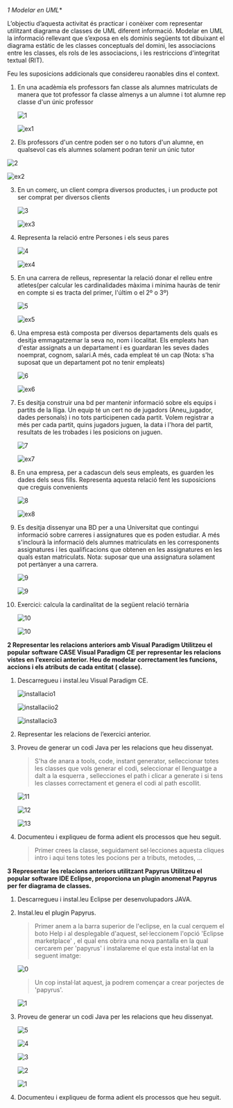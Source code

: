 *1 Modelar en UML**

L’objectiu d’aquesta activitat és practicar i conèixer com representar utilitzant diagrama de classes de UML diferent informació. Modelar en UML la informació rellevant que s’exposa en els dominis següents tot dibuixant el diagrama estàtic de les classes conceptuals del domini, les associacions entre les classes, els rols de les associacions, i les restriccions d'integritat textual (RIT).

Feu les suposicions addicionals que considereu raonables dins el context.

1. En una acadèmia els professors fan classe als alumnes matriculats de manera que tot professor fa classe almenys a un alumne i tot alumne rep classe d'un únic professor

   ![1](paradigm/img/1.png)

   ![ex1](papyrus/img/ex1.png)

2.  Els professors d'un centre poden ser o no tutors d'un alumne, en qualsevol cas els alumnes solament podran tenir un únic tutor

   ![2](paradigm/img/2.png)

![ex2](papyrus/img/ex2.png)

3. En un comerç, un client compra diversos productes, i un producte pot ser comprat per diversos clients

   ![3](paradigm/img/3.png)

   ![ex3](papyrus/img/ex3.png)

4. Representa la relació entre Persones i els seus pares

   ![4](paradigm/img/4.png)

   ![ex4](papyrus/img/ex4.png)

5. En una carrera de relleus, representar la relació donar el relleu entre atletes(per calcular les cardinalidades màxima i mínima hauràs de tenir en compte si es tracta del primer,  l'últim o el 2º o 3º)

   ![5](paradigm/img/5.png)

   ![ex5](papyrus/img/ex5.png)

6. Una empresa està composta per diversos departaments dels quals es desitja
   emmagatzemar la seva no, nom i localitat. Els empleats han d'estar assignats a un
   departament i es guardaran les seves dades noemprat, cognom, salari.A més, cada
   empleat té un cap (Nota: s'ha suposat que un departament pot no tenir empleats)

   ![6](paradigm/img/6.png)

   ![ex6](papyrus/img/ex6.png)

7. Es desitja construir una bd per mantenir informació sobre els equips i partits de la lliga.
   Un equip té un cert no de jugadors (Aneu_jugador, dades personals) i no tots participenen cada partit. Volem registrar a més per cada partit, quins jugadors juguen, la data i
   l'hora del partit, resultats de les trobades i les posicions on juguen.

   ![7](paradigm/img/7.png)

   ![ex7](papyrus/img/ex7.png)

8. En una empresa, per a cadascun dels seus empleats, es guarden les dades dels seus
   fills. Representa aquesta relació fent les suposicions que creguis convenients

   ![8](paradigm/img/8.png)

   ![ex8](papyrus/img/ex8.png)

9. Es desitja dissenyar una BD per a una Universitat que contingui informació sobre
   carreres i assignatures que es poden estudiar. A més s'inclourà la informació dels
   alumnes matriculats en les corresponents assignatures i les qualificacions que obtenen
   en les assignatures en les quals estan matriculats. Nota: suposar que una assignatura
   solament pot pertànyer a una carrera.

   ![9](paradigm/img/9.png)

   ![9](papyrus/img/9.png)

10. Exercici: calcula la cardinalitat de la següent relació ternària

    ![10](paradigm/img/10.png)

    ![10](papyrus/img/10.png)

**2 Representar les relacions anteriors amb Visual Paradigm
Utilitzeu el popular software CASE Visual Paradigm CE per representar les relacions vistes
en l’exercici anterior. Heu de modelar correctament les funcions, accions i els atributs de cada entitat
( classe).**

1. Descarregueu i instal.leu Visual Paradigm CE.



   ![installacio1](paradigm/img/installacio1.png)

   ![installaciio2](paradigm/img/installaciio2.png)

   ![installacio3](paradigm/img/installacio3.png)

2. Representar les relacions de l’exercici anterior.

3. Proveu de generar un codi Java per les relacions que heu dissenyat.

   > S'ha de anara a tools, code, instant generator, selleccionar totes les classes que vols generar el codi, seleccionar el llenguatge a dalt a la esquerra , sellecciones el path i clicar a generate i si tens les classes correctament et genera el codi al path escollit.

   ![11](paradigm/img/11.png)

   ![12](paradigm/img/12.png)

   ![13](paradigm/img/13.png)

4. Documenteu i expliqueu de forma adient els processos que heu seguit.

   > Primer crees la classe, seguidament sel·lecciones aquesta cliques intro i aqui tens totes les pocions per a tributs, metodes, ...

**3 Representar les relacions anteriors utilitzant Papyrus
Utilitzeu el popular software IDE Eclipse, proporciona un plugin anomenat Papyrus per fer
diagrama de classes.**

1. Descarregueu i instal.leu Eclipse per desenvolupadors JAVA.

2. Instal.leu el plugin Papyrus.

   > Primer anem a la barra superior de l'eclipse, en la cual cerquem el boto Help i al desplegable d'aquest, sel·leccionem l'opció 'Eclipse marketplace' , el qual ens obrira una nova pantalla en la qual cercarem per 'papyrus' i instalareme el que esta instal·lat en la seguent imatge:

   ![0](papyrus/install/0.png)

   > Un cop instal·lat aquest, ja podrem començar a crear porjectes de 'papyrus'.

   ![1](papyrus/install/1.png)

3. Proveu de generar un codi Java per les relacions que heu dissenyat.

   ![5](papyrus/codi/5.png)

   ![4](papyrus/codi/4.png)

   ![3](papyrus/codi/3.png)

   ![2](papyrus/codi/2.png)

   ![1](papyrus/codi/1.png)

4. Documenteu i expliqueu de forma adient els processos que heu seguit.